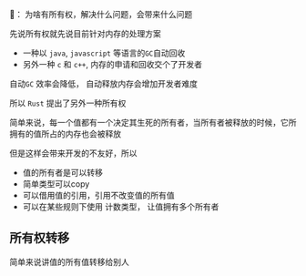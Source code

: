 
🤔： 为啥有所有权，解决什么问题，会带来什么问题

先说所有权就先说目前针对内存的处理方案

* 一种以 `java`, `javascript` 等语言的`GC`自动回收
* 另外一种 `c` 和 `c++`, 内存的申请和回收交个了开发者

自动`GC` 效率会降低， 自动释放内存会增加开发者难度

所以 `Rust` 提出了另外一种所有权

简单来说，每一个值都有一个决定其生死的所有者，当所有者被释放的时候，它所拥有的值所占的内存也会被释放

但是这样会带来开发的不友好，所以

* 值的所有者是可以转移
* 简单类型可以copy
* 可以借用值的引用，引用不改变值的所有值
* 可以在某些规则下使用 计数类型， 让值拥有多个所有者


## 所有权转移

简单来说讲值的所有值转移给别人





